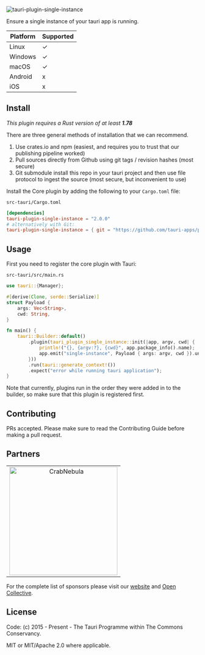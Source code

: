 ![tauri-plugin-single-instance](https://github.com/tauri-apps/plugins-workspace/raw/v2/plugins/single-instance/banner.png)

Ensure a single instance of your tauri app is running.

| Platform | Supported |
| -------- | --------- |
| Linux    | ✓         |
| Windows  | ✓         |
| macOS    | ✓         |
| Android  | x         |
| iOS      | x         |

## Install

_This plugin requires a Rust version of at least **1.78**_

There are three general methods of installation that we can recommend.

1. Use crates.io and npm (easiest, and requires you to trust that our publishing pipeline worked)
2. Pull sources directly from Github using git tags / revision hashes (most secure)
3. Git submodule install this repo in your tauri project and then use file protocol to ingest the source (most secure, but inconvenient to use)

Install the Core plugin by adding the following to your `Cargo.toml` file:

`src-tauri/Cargo.toml`

```toml
[dependencies]
tauri-plugin-single-instance = "2.0.0"
# alternatively with Git:
tauri-plugin-single-instance = { git = "https://github.com/tauri-apps/plugins-workspace", branch = "v2" }
```

## Usage

First you need to register the core plugin with Tauri:

`src-tauri/src/main.rs`

```rust
use tauri::{Manager};

#[derive(Clone, serde::Serialize)]
struct Payload {
    args: Vec<String>,
    cwd: String,
}

fn main() {
    tauri::Builder::default()
        .plugin(tauri_plugin_single_instance::init(|app, argv, cwd| {
            println!("{}, {argv:?}, {cwd}", app.package_info().name);
            app.emit("single-instance", Payload { args: argv, cwd }).unwrap();
        }))
        .run(tauri::generate_context!())
        .expect("error while running tauri application");
}
```

Note that currently, plugins run in the order they were added in to the builder, so make sure that this plugin is registered first.

## Contributing

PRs accepted. Please make sure to read the Contributing Guide before making a pull request.

## Partners

<table>
  <tbody>
    <tr>
      <td align="center" valign="middle">
        <a href="https://crabnebula.dev" target="_blank">
          <img src="https://github.com/tauri-apps/plugins-workspace/raw/v2/.github/sponsors/crabnebula.svg" alt="CrabNebula" width="283">
        </a>
      </td>
    </tr>
  </tbody>
</table>

For the complete list of sponsors please visit our [website](https://tauri.app#sponsors) and [Open Collective](https://opencollective.com/tauri).

## License

Code: (c) 2015 - Present - The Tauri Programme within The Commons Conservancy.

MIT or MIT/Apache 2.0 where applicable.
